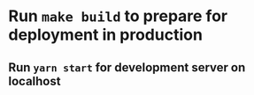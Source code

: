 # Run `make build` to prepare for deployment in production

## Run `yarn start` for development server on localhost
